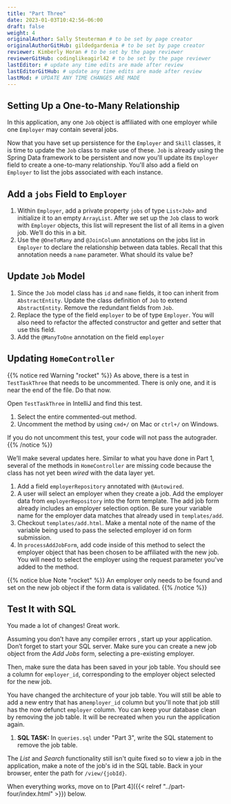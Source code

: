 ```yaml
---
title: "Part Three"
date: 2023-01-03T10:42:56-06:00
draft: false
weight: 4
originalAuthor: Sally Steuterman # to be set by page creator
originalAuthorGitHub: gildedgardenia # to be set by page creator
reviewer: Kimberly Horan # to be set by the page reviewer
reviewerGitHub: codinglikeagirl42 # to be set by the page reviewer
lastEditor: # update any time edits are made after review
lastEditorGitHub: # update any time edits are made after review
lastMod: # UPDATE ANY TIME CHANGES ARE MADE
---
```


## Setting Up a One-to-Many Relationship

In this application, any one `Job` object is affiliated with one employer while one `Employer` may contain several jobs.

Now that you have set up persistence for the `Employer` and `Skill` classes, it is time to update the `Job` class
to make use of these. `Job` is already using the Spring Data framework to be persistent and now you'll update its
`Employer` field to create a one-to-many relationship. You'll also add a field on `Employer` to list the jobs associated
with each instance.

## Add a `jobs` Field to `Employer`

1. Within `Employer`, add a private property `jobs` of type `List<Job>` and initialize it to an empty `ArrayList`. After we set up the `Job` class to work with `Employer` objects, this list will represent the list of all items in a given job. We’ll do this in a bit.
1. Use the `@OneToMany` and `@JoinColumn` annotations on the jobs list in `Employer` to declare the relationship between data tables. Recall that this annotation needs a `name` parameter. What should its value be? 

## Update `Job` Model

1. Since the `Job` model class has `id` and `name` fields, it too can inherit from `AbstractEntity`. Update the class definition of `Job` to extend `AbstractEntity`. Remove the redundant fields from `Job`.
1. Replace the type of the field `employer` to be of type `Employer`. You will also need to refactor the affected constructor and getter and setter that use this field.
1. Add the `@ManyToOne` annotation on the field `employer`

## Updating `HomeController`

{{% notice red Warning "rocket" %}}
As above, there is a test in `TestTaskThree` that needs to be uncommented. There is only one, and it is near the end of the file. Do that now.

Open `TestTaskThree` in IntelliJ and find this test.

1. Select the entire commented-out method.
1. Uncomment the method by using `cmd+/` on Mac or `ctrl+/` on Windows.

If you do not uncomment this test, your code will not pass the autograder.
{{% /notice %}}

We’ll make several updates here. Similar to what you have done in Part 1, several of the methods in `HomeController` are
missing code because the class has not yet been *wired* with the data layer yet.

1. Add a field `employerRepository` annotated with `@Autowired`.
2. A user will select an employer when they create a job. Add the employer data from `employerRepository` into the form template. The add job form already includes an employer selection option. Be sure your variable name for the employer data matches that already used in `templates/add`.
3. Checkout `templates/add.html`. Make a mental note of the name of the variable being used to pass the selected employer id on form submission.
4. In `processAddJobForm`, add code inside of this method to select the employer object that has been chosen to be affiliated with the new job. You will need to select the employer using the request parameter you've added to the method.

{{% notice blue Note "rocket" %}}
An employer only needs to be found and set on the new job object if the form data is validated.
{{% /notice %}}

## Test It with SQL

You made a lot of changes! Great work.

Assuming you don’t have any compiler errors , start up your application. Don’t forget to start your SQL server. Make sure you can create a new job object from the *Add Jobs* form, selecting a pre-existing employer.

Then, make sure the data has been saved in your job table. You should see a column for `employer_id`, corresponding to the employer object selected for the new job.

You have changed the architecture of your job table. You will still be able to add a new entry that has an`employer_id` column but you'll note that job still has the now defunct `employer` column. You can keep your database clean by removing the job table. It will be recreated when you run the application again.

1. **SQL TASK:** In `queries.sql` under "Part 3", write the SQL statement to remove the job table.

The *List* and *Search* functionality still isn't quite fixed so to view a job in the application, make a note
of the job's id in the SQL table. Back in your browser, enter the path for `/view/{jobId}`.

When everything works, move on to [Part 4]({{< relref "../part-four/index.html" >}}) below.
